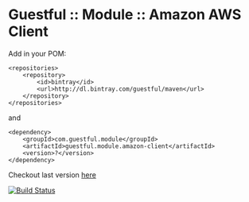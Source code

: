 Guestful :: Module :: Amazon AWS Client
======================================= 

Add in your POM:

```
<repositories>
    <repository>
        <id>bintray</id>
        <url>http://dl.bintray.com/guestful/maven</url>
    </repository>
</repositories>
```

and

```
<dependency>
    <groupId>com.guestful.module</groupId>
    <artifactId>guestful.module.amazon-client</artifactId>
    <version>?</version>
</dependency>
```

Checkout last version [here](https://bintray.com/guestful/maven/guestful.module.amazon-client/view)

[![Build Status](https://drone.io/github.com/guestful/module.amazon-client/status.png)](https://drone.io/github.com/guestful/module.amazon-client/latest)
